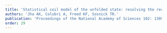 ```yaml
---
title: 'Statistical coil model of the unfolded state: resolving the reconciliation problem.'
authors: 'Jha AK, Colubri A, Freed KF, Sosnick TR.'
publication: 'Proceedings of the National Academy of Sciences 102: 13099-13104 (2005).'
order: 29
---
```

